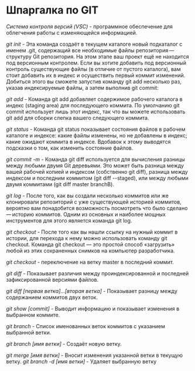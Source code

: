 # Шпаргалка по GIT
*Система контроля версий (VSC)* - программное обеспечение для облегчения работы с изменяющейся информацией.

*git init* - Эта команда создаёт в текущем каталоге новый подкаталог с именем .git, содержащий все необходимые файлы репозитория — структуру Git репозитория. На этом этапе ваш проект ещё не находится под версионным контролем. 
Если вы хотите добавить под версионный контроль существующие файлы (в отличие от пустого каталога), вам стоит добавить их в индекс и осуществить первый коммит изменений. Добиться этого вы сможете запустив команду git add несколько раз, указав индексируемые файлы, а затем выполнив git commit:

*git add* - Команда git add добавляет содержимое рабочего каталога в индекс (staging area) для последующего коммита. По умолчанию git commit использует лишь этот индекс, так что вы можете использовать git add для сборки слепка вашего следующего коммита.

*git status* - Команда git status показывает состояния файлов в рабочем каталоге и индексе: какие файлы изменены, но не добавлены в индекс; какие ожидают коммита в индексе. Вдобавок к этому выводятся подсказки о том, как изменить состояние файлов.

*git commit -m* - Команда git diff используется для вычисления разницы между любыми двумя Git деревьями. Это может быть разница между вашей рабочей копией и индексом (собственно git diff), разница между индексом и последним коммитом (git diff --staged), или между любыми двумя коммитами (git diff master branchB).

*git log* - После того, как вы создали несколько коммитов или же клонировали репозиторий с уже существующей историей коммитов, вероятно вам понадобится возможность посмотреть что было сделано — историю коммитов. Одним из основных и наиболее мощных инструментов для этого является команда git log.

*git checkout* - После того как вы нашли ссылку на нужный коммит в истории, для перехода к нему можно использовать команду git checkout. Команда git checkout — это простой способ «загрузить» любой из этих сохраненных снимков на компьютер разработчика. 

*git checkout* - переключение на ветку master в последний коммит.

*git diff* - Показывает различия между проиндексированной и последней зафиксированной версиями файлов.

*git diff [первая ветка]...[вторая ветка]* - Показывает разницу между содержанием коммитов двух веток.

*git show [commit]* - Выводит информацию и показывает изменения в выбранном коммите.

*git branch* - Список именованных веток коммитов с указанием выбранной ветки.

*git branch [имя ветки]* - Создаёт новую ветку.

*git merge [имя ветки]* - Вносит изменения указанной ветки в текущую ветку.
*git branch -d [имя ветки]* - Удаляет выбранную ветку
